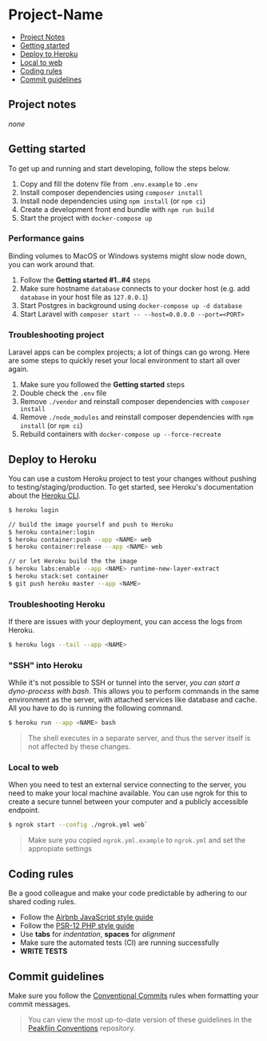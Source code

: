 # Project-Name

- [Project Notes](#markdown-header-project-notes)
- [Getting started](#markdown-header-getting-started)
- [Deploy to Heroku](#markdown-header-deploy-to-heroku)
- [Local to web](#markdown-local-to-web)
- [Coding rules](#markdown-header-coding-rules)
- [Commit guidelines](#markdown-header-commit-guidelines)


## Project notes

_none_


## Getting started

To get up and running and start developing, follow the steps below.

1. Copy and fill the dotenv file from `.env.example` to `.env`
2. Install composer dependencies using `composer install`
3. Install node dependencies using `npm install` (or `npm ci`)
4. Create a development front end bundle with `npm run build`
5. Start the project with `docker-compose up`

### Performance gains

Binding volumes to MacOS or Windows systems might slow node down, you can work around that.

1. Follow the **Getting started #1..#4** steps
2. Make sure hostname `database` connects to your docker host (e.g. add `database` in your host file as `127.0.0.1`)
3. Start Postgres in background using `docker-compose up -d database`
4. Start Laravel with `composer start -- --host=0.0.0.0 --port=<PORT>`

### Troubleshooting project

Laravel apps can be complex projects; a lot of things can go wrong.
Here are some steps to quickly reset your local environment to start all over again.

1. Make sure you followed the **Getting started** steps
2. Double check the `.env` file
3. Remove `./vendor` and reinstall composer dependencies with `composer install`
4. Remove `./node_modules` and reinstall composer dependencies with `npm install` (or `npm ci`)
5. Rebuild containers with `docker-compose up --force-recreate`

## Deploy to Heroku

You can use a custom Heroku project to test your changes without pushing to testing/staging/production.
To get started, see Heroku's documentation about the [Heroku CLI][link-heroku-cli].

```bash
$ heroku login

// build the image yourself and push to Heroku
$ heroku container:login
$ heroku container:push --app <NAME> web
$ heroku container:release --app <NAME> web

// or let Heroku build the the image
$ heroku labs:enable --app <NAME> runtime-new-layer-extract
$ heroku stack:set container
$ git push heroku master --app <NAME>
```

### Troubleshooting Heroku

If there are issues with your deployment, you can access the logs from Heroku.

```bash
$ heroku logs --tail --app <NAME>
```

### "SSH" into Heroku

While it's not possible to SSH or tunnel into the server, _you can start a dyno-process with bash_.
This allows you to perform commands in the same environment as the server, with attached services like database and cache.
All you have to do is running the following command.

```bash
$ heroku run --app <NAME> bash
```

> The shell executes in a separate server, and thus the server itself is not affected by these changes.

### Local to web

When you need to test an external service connecting to the server, you need to make your local machine available.
You can use ngrok for this to create a secure tunnel between your computer and a publicly accessible endpoint.

```bash
$ ngrok start --config ./ngrok.yml web`
```

> Make sure you copied `ngrok.yml.example` to `ngrok.yml` and set the appropiate settings


## Coding rules

Be a good colleague and make your code predictable by adhering to our shared coding rules.

- Follow the [Airbnb JavaScript style guide][link-airbnb-js]
- Follow the [PSR-12 PHP style guide][link-psr-12]
- Use **tabs** for _indentation_, **spaces** for _alignment_
- Make sure the automated tests (CI) are running successfully
- **WRITE TESTS**


## Commit guidelines

Make sure you follow the [Conventional Commits][link-convcomm] rules when formatting your commit messages.

> You can view the most up-to-date version of these guidelines in the [Peakfijn Conventions][link-peakfijn-commits] repository.

[link-airbnb-js]: https://github.com/airbnb/javascript
[link-convcomm]: https://www.conventionalcommits.org
[link-heroku-cli]: https://devcenter.heroku.com/articles/heroku-cli#download-and-install
[link-peakfijn-commits]: https://github.com/Peakfijn/Conventions/tree/develop/packages/commit-types-peakfijn
[link-psr-12]: https://github.com/php-fig/fig-standards/blob/master/proposed/extended-coding-style-guide.md
